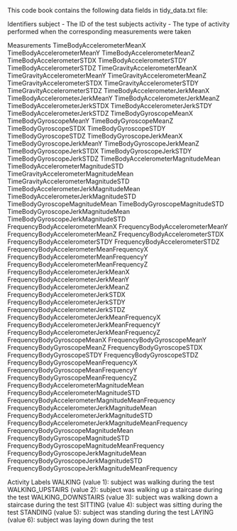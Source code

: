 This code book contains the following data fields in tidy_data.txt file:

Identifiers
subject - The ID of the test subjects
activity - The type of activity performed when the corresponding measurements were taken


Measurements
TimeBodyAccelerometerMeanX
TimeBodyAccelerometerMeanY
TimeBodyAccelerometerMeanZ
TimeBodyAccelerometerSTDX
TimeBodyAccelerometerSTDY
TimeBodyAccelerometerSTDZ
TimeGravityAccelerometerMeanX
TimeGravityAccelerometerMeanY
TimeGravityAccelerometerMeanZ
TimeGravityAccelerometerSTDX
TimeGravityAccelerometerSTDY
TimeGravityAccelerometerSTDZ
TimeBodyAccelerometerJerkMeanX
TimeBodyAccelerometerJerkMeanY
TimeBodyAccelerometerJerkMeanZ
TimeBodyAccelerometerJerkSTDX
TimeBodyAccelerometerJerkSTDY
TimeBodyAccelerometerJerkSTDZ
TimeBodyGyroscopeMeanX
TimeBodyGyroscopeMeanY
TimeBodyGyroscopeMeanZ
TimeBodyGyroscopeSTDX
TimeBodyGyroscopeSTDY
TimeBodyGyroscopeSTDZ
TimeBodyGyroscopeJerkMeanX
TimeBodyGyroscopeJerkMeanY
TimeBodyGyroscopeJerkMeanZ
TimeBodyGyroscopeJerkSTDX
TimeBodyGyroscopeJerkSTDY
TimeBodyGyroscopeJerkSTDZ
TimeBodyAccelerometerMagnitudeMean
TimeBodyAccelerometerMagnitudeSTD
TimeGravityAccelerometerMagnitudeMean
TimeGravityAccelerometerMagnitudeSTD
TimeBodyAccelerometerJerkMagnitudeMean
TimeBodyAccelerometerJerkMagnitudeSTD
TimeBodyGyroscopeMagnitudeMean
TimeBodyGyroscopeMagnitudeSTD
TimeBodyGyroscopeJerkMagnitudeMean
TimeBodyGyroscopeJerkMagnitudeSTD
FrequencyBodyAccelerometerMeanX
FrequencyBodyAccelerometerMeanY
FrequencyBodyAccelerometerMeanZ
FrequencyBodyAccelerometerSTDX
FrequencyBodyAccelerometerSTDY
FrequencyBodyAccelerometerSTDZ
FrequencyBodyAccelerometerMeanFrequencyX
FrequencyBodyAccelerometerMeanFrequencyY
FrequencyBodyAccelerometerMeanFrequencyZ
FrequencyBodyAccelerometerJerkMeanX
FrequencyBodyAccelerometerJerkMeanY
FrequencyBodyAccelerometerJerkMeanZ
FrequencyBodyAccelerometerJerkSTDX
FrequencyBodyAccelerometerJerkSTDY
FrequencyBodyAccelerometerJerkSTDZ
FrequencyBodyAccelerometerJerkMeanFrequencyX
FrequencyBodyAccelerometerJerkMeanFrequencyY
FrequencyBodyAccelerometerJerkMeanFrequencyZ
FrequencyBodyGyroscopeMeanX
FrequencyBodyGyroscopeMeanY
FrequencyBodyGyroscopeMeanZ
FrequencyBodyGyroscopeSTDX
FrequencyBodyGyroscopeSTDY
FrequencyBodyGyroscopeSTDZ
FrequencyBodyGyroscopeMeanFrequencyX
FrequencyBodyGyroscopeMeanFrequencyY
FrequencyBodyGyroscopeMeanFrequencyZ
FrequencyBodyAccelerometerMagnitudeMean
FrequencyBodyAccelerometerMagnitudeSTD
FrequencyBodyAccelerometerMagnitudeMeanFrequency
FrequencyBodyAccelerometerJerkMagnitudeMean
FrequencyBodyAccelerometerJerkMagnitudeSTD
FrequencyBodyAccelerometerJerkMagnitudeMeanFrequency
FrequencyBodyGyroscopeMagnitudeMean
FrequencyBodyGyroscopeMagnitudeSTD
FrequencyBodyGyroscopeMagnitudeMeanFrequency
FrequencyBodyGyroscopeJerkMagnitudeMean
FrequencyBodyGyroscopeJerkMagnitudeSTD
FrequencyBodyGyroscopeJerkMagnitudeMeanFrequency


Activity Labels
WALKING (value 1): subject was walking during the test
WALKING_UPSTAIRS (value 2): subject was walking up a staircase during the test
WALKING_DOWNSTAIRS (value 3): subject was walking down a staircase during the test
SITTING (value 4): subject was sitting during the test
STANDING (value 5): subject was standing during the test
LAYING (value 6): subject was laying down during the test
